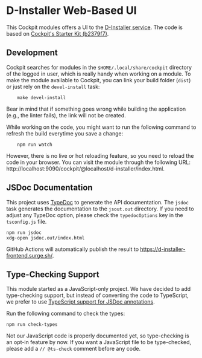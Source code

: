 # D-Installer Web-Based UI

This Cockpit modules offers a UI to the [D-Installer service](file:../service). The code is based on
[Cockpit's Starter Kit
(b2379f7)](https://github.com/cockpit-project/starter-kit/tree/b2379f78e203aab0028d8548b39f5f0bd2b27d2a).

## Development

Cockpit searches for modules in the `$HOME/.local/share/cockpit` directory of the logged in user,
which is really handy when working on a module. To make the module available to Cockpit, you can
link your build folder (`dist`) or just rely on the `devel-install` task:

```
    make devel-install
```

Bear in mind that if something goes wrong while building the application (e.g., the linter fails),
the link will not be created.

While working on the code, you might want to run the following command to refresh the build
everytime you save a change:

```
    npm run watch
```

However, there is no live or hot reloading feature, so you need to reload the code in your browser.
You can visit the module through the following URL:
http://localhost:9090/cockpit/@localhost/d-installer/index.html.

## JSDoc Documentation

This project uses [TypeDoc](https://typedoc.org/) to generate the API documentation. The `jsdoc`
task generates the documentation to the `jsout.out` directory. If you need to adjust any TypeDoc
option, please check the `typedocOptions` key in the `tsconfig.js` file.

```
npm run jsdoc
xdg-open jsdoc.out/index.html
```

GitHub Actions will automatically publish the result to <https://d-installer-frontend.surge.sh/>.

## Type-Checking Support

This module started as a JavaScript-only project. We have decided to add type-checking support, but
instead of converting the code to TypeScript, we prefer to use [TypeScript support for JSDoc
annotations](https://www.typescriptlang.org/docs/handbook/intro-to-js-ts.html).

Run the following command to check the types:

```
npm run check-types
```

Not our JavaScript code is properly documented yet, so type-checking is an opt-in feature by now. If
you want a JavaScript file to be type-checked, please add a `// @ts-check` comment before any code.
